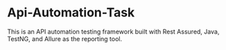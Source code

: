 # Api-Automation-Task
This is an API automation testing framework built with Rest Assured, Java, TestNG, and Allure as the reporting tool.
